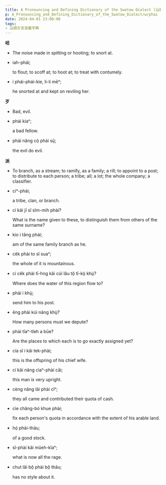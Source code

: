 ```yaml
---
title: A Pronouncing and Defining Dictionary of the Swatow Dialect (汕頭方言音義字典) / phai
p: A_Pronouncing_and_Defining_Dictionary_of_the_Swatow_Dialect/w/phai
date: 2024-04-01 23:00:00
tags: 
- 汕頭方言音義字典
---
```



**呸**
- The noise made in spitting or hooting; to snort at.

- iah-phái;

  to flout; to scoff at; to hoot at; to treat with contumely.

- i phái-phái-kìe, li-li mēⁿ;

  he snorted at and kept on reviling her.

**歹**
- Bad, evil.

- phái kíaⁿ;

  a bad fellow.

- phái nâng cò̤ phái sṳ̄;

  the evil do evil.

**派**
- To branch, as a stream; to ramify, as a family; a  rill; to appoint to a post; to distribute to each person; a tribe; all; a lot; the whole company; a classifier.

- ciⁿ-phài;

  a tribe, clan, or branch.

- cí kâi jī sĭ sĭm-mih phài?

  What is the name given to these, to distinguish them from others of the same surname?

- kio i tâng phài;

  am of the same family branch as he.

- cêk phài to sĭ suaⁿ;

  the whole of it is mountainous.

- cí cêk phài tī-hng kâi cúi lâu tŏ̤ tī-kò̤ khṳ̀?

  Where does the water of this region flow to?

- phài i khṳ̀;

  send him to his post.

- ēng phài kúi nâng khṳ̀?

  How many persons must we depute?

- phài tīaⁿ-tîeh a būe?

  Are the places to which each is to go exactly assigned yet?

- cía sĭ i kâi tek-phài;

  this is the offspring of his chief wife.

- cí kâi nâng cìaⁿ-phài căi;

  this man is very upright.

- cèng nâng lâi phài cîⁿ;

  they all came and contributed their quota of cash.

- cìe châng-bó khue phài;

  fix each person's quota in accordance with the extent of his arable land.

- hó̤ phài-thâu;

  of a good stock.

- sî-phài kâi mûeh-kĭaⁿ;

  what is now all the rage.

- chut lâi bô̤ phài bô̤ thâu;

  has no style about it.